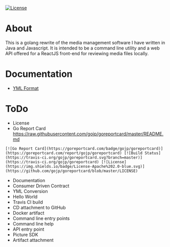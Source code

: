 
[![License](https://img.shields.io/badge/License-Apache%202.0-blue.svg)](https://github.com/ZacharyCalvert/go-personal-media-manager/blob/master/LICENSE)

# About

This is a golang rewrite of the media management software I have written in Java and Javascript.  It is intended to be a command line utility and a web API offered for a ReactJS front-end for reviewing media files locally.

# Documentation

- [YML Format](./YML.md)

# ToDo
- License 
- Go Report Card https://raw.githubusercontent.com/gojp/goreportcard/master/README.md
```
[![Go Report Card](https://goreportcard.com/badge/gojp/goreportcard)](https://goreportcard.com/report/gojp/goreportcard) [![Build Status](https://travis-ci.org/gojp/goreportcard.svg?branch=master)](https://travis-ci.org/gojp/goreportcard) [![License](https://img.shields.io/badge/License-Apache%202.0-blue.svg)](https://github.com/gojp/goreportcard/blob/master/LICENSE)
```
- Documentation
- Consumer Driven Contract
- YML Conversion
- Hello World
- Travis CI build
- CD attachment to GitHub
- Docker artifact
- Command line entry points
- Command line help
- API entry point
- Picture SDK
- Artifact attachment

